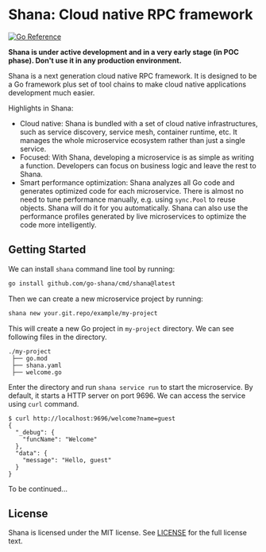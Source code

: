 # Shana: Cloud native RPC framework

[![Go Reference](https://pkg.go.dev/badge/github.com/go-shana/core.svg)](https://pkg.go.dev/github.com/go-shana/core)

**Shana is under active development and in a very early stage (in POC phase). Don't use it in any production environment.**

Shana is a next generation cloud native RPC framework. It is designed to be a Go framework plus set of tool chains to make cloud native applications development much easier.

Highlights in Shana:

- Cloud native: Shana is bundled with a set of cloud native infrastructures, such as service discovery, service mesh, container runtime, etc. It manages the whole microservice ecosystem rather than just a single service.
- Focused: With Shana, developing a microservice is as simple as writing a function. Developers can focus on business logic and leave the rest to Shana.
- Smart performance optimization: Shana analyzes all Go code and generates optimized code for each microservice. There is almost no need to tune performance manually, e.g. using `sync.Pool` to reuse objects. Shana will do it for you automatically. Shana can also use the performance profiles generated by live microservices to optimize the code more intelligently.

## Getting Started

We can install `shana` command line tool by running:

```bash
go install github.com/go-shana/cmd/shana@latest
```

Then we can create a new microservice project by running:

```bash
shana new your.git.repo/example/my-project
```

This will create a new Go project in `my-project` directory. We can see following files in the directory.

```text
./my-project
 ├── go.mod
 ├── shana.yaml
 ├── welcome.go
```

Enter the directory and run `shana service run` to start the microservice. By default, it starts a HTTP server on port 9696. We can access the service using `curl` command.

```text
$ curl http://localhost:9696/welcome?name=guest
{
  "_debug": {
    "funcName": "Welcome"
  },
  "data": {
    "message": "Hello, guest"
  }
}
```

To be continued...

## License

Shana is licensed under the MIT license. See [LICENSE](LICENSE) for the full license text.
